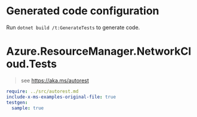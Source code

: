 # Generated code configuration

Run `dotnet build /t:GenerateTests` to generate code.

# Azure.ResourceManager.NetworkCloud.Tests

> see https://aka.ms/autorest
``` yaml
require: ../src/autorest.md
include-x-ms-examples-original-file: true
testgen:
  sample: true
```